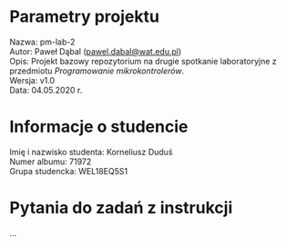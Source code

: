# Parametry projektu

Nazwa: pm-lab-2  
Autor: Paweł Dąbal (pawel.dabal@wat.edu.pl)  
Opis: Projekt bazowy repozytorium na drugie spotkanie laboratoryjne z przedmiotu _Programowanie mikrokontrolerów_.  
Wersja: v1.0  
Data: 04.05.2020 r.

# Informacje o studencie

Imię i nazwisko studenta: Korneliusz Duduś  
Numer albumu: 71972  
Grupa studencka: WEL18EQ5S1

# Pytania do zadań z instrukcji
...
